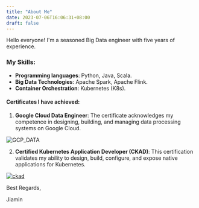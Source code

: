 ```yaml
---
title: "About Me"
date: 2023-07-06T16:06:31+08:00
draft: false
---
```


Hello everyone! I'm a seasoned Big Data engineer with five years of experience.

### My Skills:
- **Programming languages**: Python, Java, Scala.
- **Big Data Technologies**: Apache Spark, Apache Flink.
- **Container Orchestration**: Kubernetes (K8s).

#### Certificates I have achieved:

1. **Google Cloud Data Engineer**: The certificate acknowledges my competence in designing, building, and managing data processing systems on Google Cloud. 

![GCP_DATA](/img/gcp.png)

2. **Certified Kubernetes Application Developer (CKAD)**: This certification validates my ability to design, build, configure, and expose native applications for Kubernetes. 

[![ckad](/img/ckad.png)](https://www.credly.com/badges/fd4d30e0-ae43-45ee-8025-ab52162b7b32/public_url)


Best Regards, 

Jiamin
